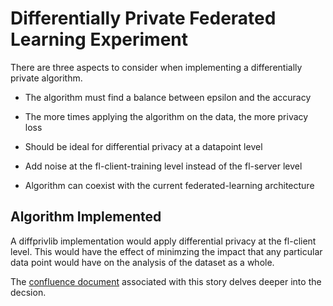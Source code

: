 # Differentially Private Federated Learning Experiment

There are three aspects to consider when implementing a differentially private algorithm. 
- The algorithm must find a balance between epsilon and the accuracy

- The more times applying the algorithm on the data, the more privacy loss

- Should be ideal for differential privacy at a datapoint level

- Add noise at the fl-client-training level instead of the fl-server level 

- Algorithm can coexist with the current federated-learning architecture

## Algorithm Implemented
A diffprivlib implementation would apply differential privacy at the fl-client level. This would have the effect of minimzing the impact that any particular data point would have on the analysis of the dataset as a whole. 

The [confluence document](https://candig.atlassian.net/wiki/spaces/CA/pages/634224664/Synthea+Breast+Cancer+-+Choice+of+Differential+Privacy+Algorithm) associated with this story delves deeper into the decsion.